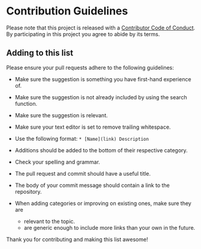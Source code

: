 # Contribution Guidelines

Please note that this project is released with a [Contributor Code of Conduct](code-of-conduct.md).
By participating in this project you agree to abide by its terms.

## Adding to this list

Please ensure your pull requests adhere to the following guidelines:

- Make sure the suggestion is something you have first-hand experience of.
- Make sure the suggestion is not already included by using the search function.
- Make sure the suggestion is relevant.
- Make sure your text editor is set to remove trailing whitespace.

- Use the following format: `* [Name](link) Description`
- Additions should be added to the bottom of their respective category.
- Check your spelling and grammar.
- The pull request and commit should have a useful title.
- The body of your commit message should contain a link to the repository.
- When adding categories or improving on existing ones, make sure they are
  - relevant to the topic.
  - are generic enough to include more links than your own in the future.

Thank you for contributing and making this list awesome!
